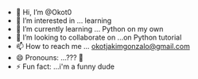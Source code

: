 - 👋 Hi, I’m @Okot0
- 👀 I’m interested in ... learning 
- 🌱 I’m currently learning ... Python on my own 
- 💞️ I’m looking to collaborate on ...on Python tutorial 
- 📫 How to reach me ... okotjakimgonzalo@gmail.com
- 😄 Pronouns: ...??? 🤣 
- ⚡ Fun fact: ...i'm a funny dude 

<!---
Okot0/Okot0 is a ✨ special ✨ repository because its `README.md` (this file) appears on your GitHub profile.
You can click the Preview link to take a look at your changes.
--->
